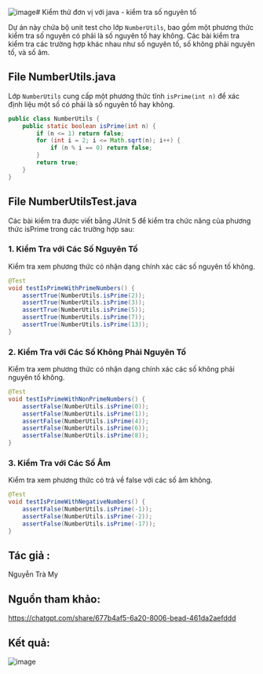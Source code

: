 ![image](https://github.com/user-attachments/assets/1ecee84e-1066-4005-8441-8f83547f3a2b)# Kiểm thử đơn vị với java - kiểm tra số nguyên tố

Dự án này chứa bộ unit test cho lớp `NumberUtils`, bao gồm một phương thức kiểm tra số nguyên có phải là số nguyên tố hay không. Các bài kiểm tra kiểm tra các trường hợp khác nhau như số nguyên tố, số không phải nguyên tố, và số âm.

## File NumberUtils.java
Lớp `NumberUtils` cung cấp một phương thức tĩnh `isPrime(int n)` để xác định liệu một số có phải là số nguyên tố hay không.


```java
public class NumberUtils {
    public static boolean isPrime(int n) {
        if (n <= 1) return false;
        for (int i = 2; i <= Math.sqrt(n); i++) {
            if (n % i == 0) return false;
        }
        return true;
    }
}

```
## File NumberUtilsTest.java

Các bài kiểm tra được viết bằng JUnit 5 để kiểm tra chức năng của phương thức isPrime trong các trường hợp sau:

### 1. Kiểm Tra với Các Số Nguyên Tố
Kiểm tra xem phương thức có nhận dạng chính xác các số nguyên tố không.
```java
@Test
void testIsPrimeWithPrimeNumbers() {
    assertTrue(NumberUtils.isPrime(2));
    assertTrue(NumberUtils.isPrime(3));
    assertTrue(NumberUtils.isPrime(5));
    assertTrue(NumberUtils.isPrime(7));
    assertTrue(NumberUtils.isPrime(13));
}
```
### 2. Kiểm Tra với Các Số Không Phải Nguyên Tố
Kiểm tra xem phương thức có nhận dạng chính xác các số không phải nguyên tố không.
```java
@Test
void testIsPrimeWithNonPrimeNumbers() {
    assertFalse(NumberUtils.isPrime(0));
    assertFalse(NumberUtils.isPrime(1));
    assertFalse(NumberUtils.isPrime(4));
    assertFalse(NumberUtils.isPrime(6));
    assertFalse(NumberUtils.isPrime(8));
}
```
### 3. Kiểm Tra với Các Số Âm
Kiểm tra xem phương thức có trả về false với các số âm không.
```java
@Test
void testIsPrimeWithNegativeNumbers() {
    assertFalse(NumberUtils.isPrime(-1));
    assertFalse(NumberUtils.isPrime(-2));
    assertFalse(NumberUtils.isPrime(-17));
}
```
## Tác giả : 
Nguyễn Trà My
## Nguồn tham khảo: 
https://chatgpt.com/share/677b4af5-6a20-8006-bead-461da2aefddd
## Kết quả:
![image](https://github.com/user-attachments/assets/68a26f16-956a-449e-9470-8330386a7624)

